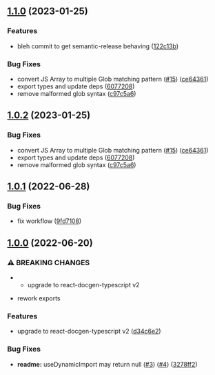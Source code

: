 ## [1.1.0](https://github.com/atomicpages/docusaurus-plugin-react-docgen-typescript/compare/v1.0.1...v1.1.0) (2023-01-25)

### Features

- bleh commit to get semantic-release behaving
  ([122c13b](https://github.com/atomicpages/docusaurus-plugin-react-docgen-typescript/commit/122c13bbbb7064fb2de15e91ee393eddae1be8c4))

### Bug Fixes

- convert JS Array to multiple Glob matching pattern
  ([#15](https://github.com/atomicpages/docusaurus-plugin-react-docgen-typescript/issues/15))
  ([ce64361](https://github.com/atomicpages/docusaurus-plugin-react-docgen-typescript/commit/ce643616d91495a9d6f1274ff2558a205b39f045))
- export types and update deps
  ([6077208](https://github.com/atomicpages/docusaurus-plugin-react-docgen-typescript/commit/60772081af0d20b3ae8fe5f98e0961d4eb2928ef))
- remove malformed glob syntax
  ([c97c5a6](https://github.com/atomicpages/docusaurus-plugin-react-docgen-typescript/commit/c97c5a630146a517a4c871f1a39ce09f4ac491b4))

## [1.0.2](https://github.com/atomicpages/docusaurus-plugin-react-docgen-typescript/compare/v1.0.1...v1.0.2) (2023-01-25)

### Bug Fixes

- convert JS Array to multiple Glob matching pattern
  ([#15](https://github.com/atomicpages/docusaurus-plugin-react-docgen-typescript/issues/15))
  ([ce64361](https://github.com/atomicpages/docusaurus-plugin-react-docgen-typescript/commit/ce643616d91495a9d6f1274ff2558a205b39f045))
- export types and update deps
  ([6077208](https://github.com/atomicpages/docusaurus-plugin-react-docgen-typescript/commit/60772081af0d20b3ae8fe5f98e0961d4eb2928ef))
- remove malformed glob syntax
  ([c97c5a6](https://github.com/atomicpages/docusaurus-plugin-react-docgen-typescript/commit/c97c5a630146a517a4c871f1a39ce09f4ac491b4))

## [1.0.1](https://github.com/atomicpages/docusaurus-plugin-react-docgen-typescript/compare/v1.0.0...v1.0.1) (2022-06-28)

### Bug Fixes

- fix workflow
  ([9fd7108](https://github.com/atomicpages/docusaurus-plugin-react-docgen-typescript/commit/9fd7108f4c7e23ed8b5a34194e1722aa959b7dc4))

## [1.0.0](https://github.com/atomicpages/docusaurus-plugin-react-docgen-typescript/compare/v0.1.0...v1.0.0) (2022-06-20)

### ⚠ BREAKING CHANGES

- - upgrade to react-docgen-typescript v2

* rework exports

### Features

- upgrade to react-docgen-typescript v2
  ([d34c6e2](https://github.com/atomicpages/docusaurus-plugin-react-docgen-typescript/commit/d34c6e27a247f9d637fe6936b47070a22c2d10d1))

### Bug Fixes

- **readme:** useDynamicImport may return null
  ([#3](https://github.com/atomicpages/docusaurus-plugin-react-docgen-typescript/issues/3))
  ([#4](https://github.com/atomicpages/docusaurus-plugin-react-docgen-typescript/issues/4))
  ([3278ff2](https://github.com/atomicpages/docusaurus-plugin-react-docgen-typescript/commit/3278ff2dac5d23bcd39ef23575bbf0dea94eccc3))
